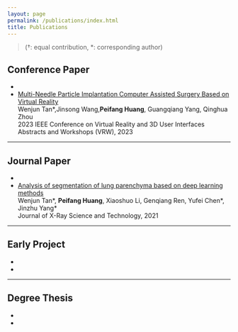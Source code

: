 ```yaml
---
layout: page
permalink: /publications/index.html
title: Publications
---
```


> (†: equal contribution, *: corresponding author)


## Conference Paper
- <br>
- [Multi-Needle Particle Implantation Computer Assisted Surgery Based on Virtual Reality](https://ieeexplore.ieee.org/document/10108805)<br>Wenjun Tan*,Jinsong Wang,**Peifang Huang**, Guangqiang Yang, Qinghua Zhou <br> 2023 IEEE Conference on Virtual Reality and 3D User Interfaces Abstracts and Workshops (VRW), 2023<br>
---


## Journal Paper
- <br>
- [Analysis of segmentation of lung parenchyma based on deep learning methods](https://doi.org/10.3233/XST-210956)<br>Wenjun Tan*, **Peifang Huang**, Xiaoshuo Li, Genqiang Ren, Yufei Chen*, Jinzhu Yang* <br> Journal of X-Ray Science and Technology, 2021 <br>
---


## Early Project
- <br>
- 




---

## Degree Thesis
- <br>
- 

<br>

<br>